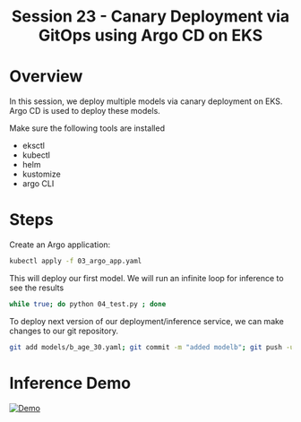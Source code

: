 <div align="center">

# Session 23 - Canary Deployment via GitOps using Argo CD on EKS

</div>

# Overview
In this session, we deploy multiple models via canary deployment on EKS. Argo CD is used to deploy these models.

Make sure the following tools are installed
- eksctl
- kubectl
- helm
- kustomize
- argo CLI

# Steps

Create an Argo application:
```bash
kubectl apply -f 03_argo_app.yaml
```

This will deploy our first model. We will run an infinite loop for inference to see the results

```bash
while true; do python 04_test.py ; done
```

To deploy next version of our deployment/inference service, we can make changes to our git repository.

```bash
git add models/b_age_30.yaml; git commit -m "added modelb"; git push -u origin main
```

# Inference Demo

[![Demo](https://img.youtube.com/vi/SKaYIaQ7OPU/hqdefault.jpg)](https://www.youtube.com/embed/SKaYIaQ7OPU)
